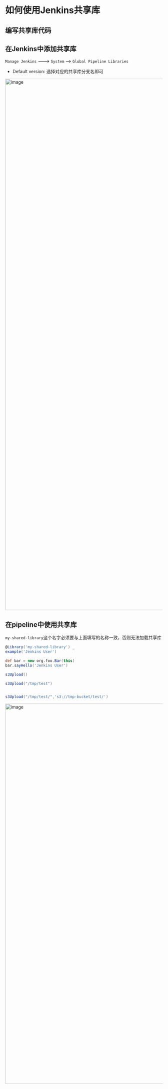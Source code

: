 # 如何使用Jenkins共享库

## 编写共享库代码

## 在Jenkins中添加共享库

`Manage Jenkins` ---> `System` --> `Global Pipeline Libraries`

- Default version: 选择对应的共享库分支名即可

<img width="1698" alt="image" src="https://github.com/velkoz1108/my-jenkins-shared-library/assets/22334129/ea19866e-746d-41d2-85ab-932d70f1eb60">

## 在pipeline中使用共享库

`my-shared-library`这个名字必须要与上面填写的名称一致，否则无法加载共享库

```groovy
@Library('my-shared-library') _
example('Jenkins User')

def bar = new org.foo.Bar(this)
bar.sayHello('Jenkins User')

s3Upload()

s3Upload("/tmp/test")


s3Upload("/tmp/test/",'s3://tmp-bucket/test/')
```

<img width="1215" alt="image" src="https://github.com/velkoz1108/my-jenkins-shared-library/assets/22334129/9e26c756-1373-4c27-bc58-59ae8761c16a">

